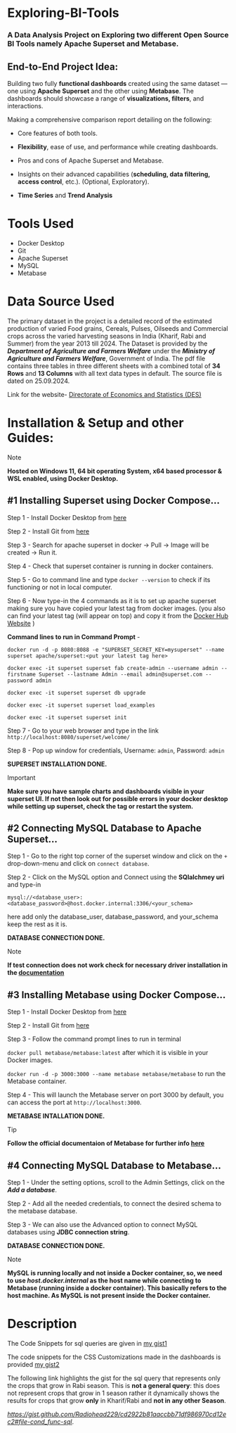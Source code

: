 # Exploring-BI-Tools
### A Data Analysis Project on Exploring two different Open Source BI Tools namely Apache Superset and Metabase.
## End-to-End Project Idea:
Building two fully **functional dashboards** created using the same dataset  — one using **Apache Superset** and the other using **Metabase**. The dashboards should showcase a range of **visualizations, filters**, and interactions.

Making a comprehensive comparison report detailing on the following:
   - Core features of both tools.
   
   - **Flexibility**, ease of use, and performance while creating dashboards.
  
   - Pros and cons of Apache Superset and Metabase.
   
   - Insights on their advanced capabilities (**scheduling, data filtering, access control**, etc.). (Optional, Exploratory). 
   
   - **Time Series** and **Trend Analysis**


# Tools Used
- Docker Desktop
- Git
- Apache Superset
- MySQL
- Metabase

# Data Source Used
The primary dataset in the project is a detailed record of the estimated production of varied Food grains, Cereals, Pulses, Oilseeds and Commercial crops across the varied harvesting seasons in India (Kharif, Rabi and Summer) from the year 2013 till 2024.
The Dataset is provided by the ___Department of Agriculture and Farmers Welfare___ under the ___Ministry of Agriculture and Farmers Welfare___, Government of India. The pdf file contains three tables in three different sheets with a combined total of __34 Rows__ and __13 Columns__ with all text data types in default. The source file is dated on 25.09.2024. 

Link for the website- [Directorate of Economics and Statistics (DES)](https://desagri.gov.in)

# Installation & Setup and other Guides:
>[!Note]
>**Hosted on Windows 11, 64 bit operating System, x64 based processor & WSL enabled, using Docker Desktop.**


## #1 Installing Superset using Docker Compose...
Step 1 - Install Docker Desktop from [here](https://www.docker.com/products/docker-desktop/)

Step 2 - Install Git from [here](https://git-scm.com/download/win)

Step 3 - Search for apache superset in docker -> Pull -> Image will be created -> Run it. 

Step 4 - Check that superset container is running in docker containers.

Step 5 - Go to command line and type `docker --version` to check if its functioning or not in local computer.

Step 6 - Now type-in the 4 commands as it is to set up apache superset making sure you have copied your latest tag from docker images. 
(you also can find your latest tag (will appear on top) and copy it from the [Docker Hub Website](https://hub.docker.com/r/apache/superset/tags) )

**Command lines to run in Command Prompt** -

`docker run -d -p 8080:8088 -e "SUPERSET_SECRET_KEY=mysuperset" --name superset apache/superset:<put your latest tag here>`

`docker exec -it superset superset fab create-admin --username admin --firstname Superset --lastname Admin --email admin@superset.com --password admin`

`docker exec -it superset superset db upgrade`

`docker exec -it superset superset load_examples`

`docker exec -it superset superset init`

Step 7 - Go to your web browser and type in the link `http://localhost:8080/superset/welcome/`

Step 8 - Pop up window for credentials, Username: `admin`, Password: `admin`

**SUPERSET INSTALLATION DONE.**
 >[!IMPORTANT]
 >**Make sure you have sample charts and dashboards visible in your superset UI. If not then look out for possible errors in your docker desktop while setting up superset, check the tag or restart the system.**

## #2 Connecting MySQL Database to Apache Superset...
Step 1 - Go to the right top corner of the superset window and click on the `+` drop-down-menu and click on `connect database`.

Step 2 - Click on the MySQL option and Connect using the **SQlalchmey uri** and type-in 

`mysql://<database_user>:<database_password>@host.docker.internal:3306/<your_schema>`

here add only the database_user, database_password, and your_schema keep the rest as it is.

**DATABASE CONNECTION DONE.**
>[!NOTE]
>**If test connection does not work check for necessary driver installation in the [documentation](https://superset.apache.org/docs/configuration/databases/)**



## #3 Installing Metabase using Docker Compose...
Step 1 - Install Docker Desktop from [here](https://www.docker.com/products/docker-desktop/)

Step 2 - Install Git from [here](https://git-scm.com/download/win)

Step 3 - Follow the command prompt lines to run in terminal

`docker pull metabase/metabase:latest` after which it is visible in your Docker images.
  
`docker run -d -p 3000:3000 --name metabase metabase/metabase` to run the Metabase container.
  
Step 4 - This will launch the Metabase server on port 3000 by default, you can access the port at `http://localhost:3000`.

**METABASE INTALLATION DONE.**
>[!TIP]
>**Follow the official documentaion of Metabase for further info [here](https://www.metabase.com/docs/latest/)**

## #4 Connecting MySQL Database to Metabase...
Step 1 - Under the setting options, scroll to the Admin Settings, click on the ___Add a database___.

Step 2 - Add all the needed credentials, to connect the desired schema to the metabase database.

Step 3 - We can also use the Advanced option to connect MySQL databases using **JDBC connection string**.

**DATABASE CONNECTION DONE.**
>[!NOTE]
>**MySQL is running locally and not inside a Docker container, so, we need to use ___host.docker.internal___ as the host name while connecting to Metabase (running inside a docker container). This basically refers to the host machine. As MySQL is not present inside the Docker container.**

# Description
The Code Snippets for sql queries are given in [my gist1](https://gist.github.com/Radiohead229/cd2922b81aaccbb71df986970cd12ec2)

The code snippets for the CSS Customizations made in the dashboards is provided [my gist2](https://gist.github.com/Radiohead229/9916959d91b0444899c786dcc461d963)


The following link highlights the gist for the sql query that represents only the crops that grow in Rabi season. This is **not a general query**: this does not represent crops that grow in 1 season rather it dynamically shows the results for crops that grow **only** in Kharif/Rabi and **not in any other Season**.

_https://gist.github.com/Radiohead229/cd2922b81aaccbb71df986970cd12ec2#file-cond_func-sql_.






